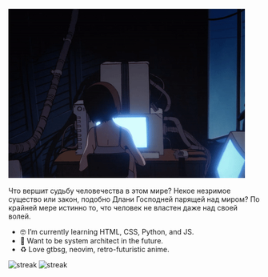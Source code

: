 ![Alt text](646c5fbd3e244b8b05048863_ezgif.com-crop.gif)

Что вершит судьбу человечества в этом мире? Некое незримое существо или закон, подобно Длани Господней парящей над миром? По крайней мере истинно то, что человек не властен даже над своей волей.

- 🤓 I’m currently learning HTML, CSS, Python, and JS.
- 🔭 Want to be system architect in the future.
- ♻︎ Love gtbsg, neovim, retro-futuristic anime.



![streak](https://github-contributor-stats.vercel.app/api?username=armitageee&title_color=3498db&text_color=2ecc71&icon_color=3498db&bg_color=00000000&hide_border=true&show_icons=true&include_all_commits=true&count_private=true&disable_animations=true)
![streak](https://streak-stats.demolab.com/?user=armitageee&hide_border=true&background=00000000&border=2980b9&stroke=2980b9&ring=27ae60&fire=27ae60&currStreakNum=2980b9&sideNums=2980b9&currStreakLabel=2980b9&sideLabels=2980b9&dates=2980b9)
